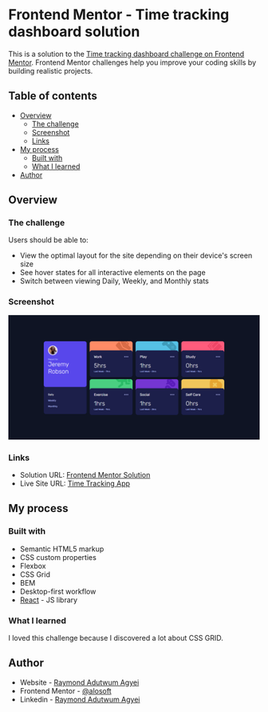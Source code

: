 # Frontend Mentor - Time tracking dashboard solution

This is a solution to the [Time tracking dashboard challenge on Frontend Mentor](https://www.frontendmentor.io/challenges/time-tracking-dashboard-UIQ7167Jw). Frontend Mentor challenges help you improve your coding skills by building realistic projects. 

## Table of contents

- [Overview](#overview)
  - [The challenge](#the-challenge)
  - [Screenshot](#screenshot)
  - [Links](#links)
- [My process](#my-process)
  - [Built with](#built-with)
  - [What I learned](#what-i-learned)
- [Author](#author)

## Overview

### The challenge

Users should be able to:

- View the optimal layout for the site depending on their device's screen size
- See hover states for all interactive elements on the page
- Switch between viewing Daily, Weekly, and Monthly stats

### Screenshot

![](./time_tracking.png)


### Links

- Solution URL: [Frontend Mentor Solution](https://www.frontendmentor.io/solutions/responsive-time-tracking-dashboard-with-react-css-grid-bem-f9l4d2D0d)
- Live Site URL: [Time Tracking App](https://frontend-mentor-time-tracking-dashboard-app.vercel.app/)

## My process

### Built with

- Semantic HTML5 markup
- CSS custom properties
- Flexbox
- CSS Grid
- BEM
- Desktop-first workflow
- [React](https://reactjs.org/) - JS library

### What I learned

I loved this challenge because I discovered a lot about CSS GRID.



## Author

- Website - [Raymond Adutwum Agyei](https://corps-ai.herokuapp.com)
- Frontend Mentor - [@alosoft](https://www.frontendmentor.io/profile/alosoft)
- Linkedin - [Raymond Adutwum Agyei](https://www.linkedin.com/in/raymond-adutwum-agyei-366929117/)

